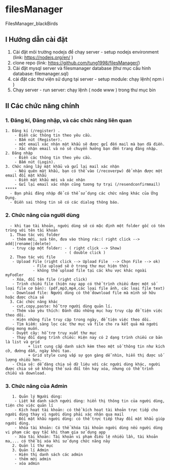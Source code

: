 # filesManager
FilesManager_blackBirds
## I Hướng dẫn cài đặt
1. Cài đặt môi trường nodejs để chạy server - setup nodejs environment (link: https://nodejs.org/en/ )
2. clone repo  (link: https://github.com/tung1998/filesManager/)
3. Cài đặt mysql server và filesmanager database (thư mục cấu hình database: filemanager.sql)
4. cài đặt các thư viện sử dụng tại server - setup module: chạy lệnh( npm i )
5. Chạy server - run server: chạy lệnh ( node www ) trong thư mục bin
## II Các chức năng chính
  ### 1. Đăng kí, Đăng nhập, và các chức năng liên quan
    1. Đăng kí (/register) .
        - Điền các thông tin theo yêu cầu.
        - Bấm nút (Register).
        - một email xác nhận mật khẩu sẽ được gửi đến mail mà bạn đã điền.
        - Xác nhận email và nó sẽ chuyển hướng bạn đến trang đăng nhập.
    2. Đăng nhập
        - Điền các thông tin theo yêu cầu.
        - Bấm nút (Login).
    3. Chức năng lấy mật khẩu và gửi lại mail xác nhận
        - Nếu quên mật khẩu, bạn có thể vào (/recoverpw) để nhận được một email đổi mật khẩu
        - Điền mật khẩu mới và xác nhận
        - Gửi lại email xác nhận cũng tương tự trại (/resendconfirmmail)
    *****
      - Bạn phải đăng nhập để có thể sử dụng các chức năng khác của Ứng Dụng.
      - Điền sai thông tin sẽ có các dialog thông báo.
 ### 2. Chức năng của người dùng
      - khi tạo tài khoản, người dùng sẽ có mặc định một folder gốc có tên trùng với tên tài khoản
      1. Thao tác với folder
       - thêm mới, sửa tên, đưa vào thùng rác:( right click --> add||rename||delete)
       - truy cập một folder: - ( right click --> Show)
                              - ( double click )
      2. Thao tác với file
       - Upload File (right click --> Upload File  --> Chọn File --> ok) 
                - File upload sẽ ở trong thư mục hiện thời
                - không thể upload file tại các khu vực khác ngoài myFodler
       - Xóa, đổi tên file (right click)
       - Trình chiếu file (hiện nay app có thể trình chiếu được một số loại file cơ bản): (pdf,mp3,mp4,các loại file ảnh, các loại file text)
       - Download file: Người dùng có thể download file mà mình sở hữu hoặc được chia sẻ
      3. Các chức năng khác
       - cut,copy,paste: hỗ trợ người dùng quản lí.
       - Thêm vào yêu thích: Đánh dấu những mục hay truy cập để tiện việc theo dõi.
       - Hiện những file truy cập trong ngày, để tiện việc theo dõi.
       - Tìm kiếm: sàng lọc các thư mục và file cho ra kết quả mà người dùng mong muốn.
       - Duyệt cây: hỗ trợ truy xuất thư mục
       - Thay đổi dạng trình chiếu: Hiện nay có 2 dạng trình chiếu cơ bản là list và grid
              + list cung cấp danh sách kèm theo một số thông tin như kích cỡ, đường dẫn, ngày khởi tạo.
              + Grid style cung vấp sự gọn gàng dễ nhìn, hiển thị được số lượng nhiều hơn.
       - Chia sẻ: dễ dàng chia sẻ dữ liệu với các người dùng khác, người được chia sẻ sẽ không thể sửa đổi tên hay xóa, nhưng có thể trình chiếu và download.
### 3. Chức năng của Admin
       1. Quản lý Người dùng: 
        - Liệt kê danh sách người dùng: hiển thị thông tin của người dùng, tiện cho việc quản lí
        - Kích hoạt tài khoản: có thể kích hoạt tài khoản trực tiếp cho người dùng thay vì người dùng phải xác nhận qua mail
        - Đổi mật khẩu người dùng: có thể trực tiếp thay đổi mật khẩu giúp người dùng.
        - khóa tài khoản: Có thể khóa tài khoản người dùng nếu người dùng vi phạm các quy tắc khi tham gia sử dụng app
        - Xóa tài khoản: Tài khoản vi phạm điều lệ nhiều lần, tài khoản ma,... có thể bị xóa khi sử dụng chức năng này
       2. Quản lí thư mục
       3. Quản lí Admin
        - Hiện thị danh sách các admin
        - thêm mới admin
        - xóa admin
       
                                                                                          
       
      
 
